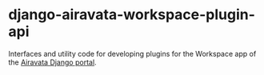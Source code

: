 # django-airavata-workspace-plugin-api

Interfaces and utility code for developing plugins for the Workspace app of the
[Airavata Django portal](https://github.com/apache/airavata-django-portal).
